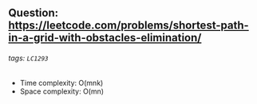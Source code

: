 ## Question: https://leetcode.com/problems/shortest-path-in-a-grid-with-obstacles-elimination/
###### tags: `LC1293`

* Time complexity: O(mnk)
* Space complexity: O(mn)